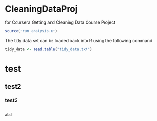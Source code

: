 # CleaningDataProj
for Coursera Getting and Cleaning Data Course Project
```R
source("run_analysis.R")
```

The tidy data set can be loaded back into R using the following command

```R
tidy_data <- read.table("tidy_data.txt")
```

# test
## test2
### test3

``` >>>>

abd
```
